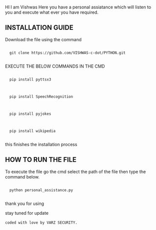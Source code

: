  HI I am Vishwas Here you have a personal assiatance which will listen to you and execute what ever you have required.
  
  INSTALLATION GUIDE
  ----------------------
  Download the file using the command 
  <pre><code>
  git clone https://github.com/VISHWAS-c-dot/PYTHON.git
  </code></pre>
  
  EXECUTE THE BELOW COMMANDS IN THE CMD
  <pre><code>
  pip install pyttsx3
  </code></pre>
  <pre><code>
  pip install SpeechRecognition
  </code></pre>
  <pre><code>
  pip install pyjokes
  </code></pre>
  <pre><code>
  pip install wikipedia
  </code></pre>
  
  this finishes the installation process
  
  HOW TO RUN THE FILE
  ----------------------
  To execute the file go the cmd select the path of the file then type the command below.
  <pre><code>
  python personal_assistance.py
  </code></pre>
  
  thank you for using
  
  stay tuned for update

<pre><code>coded with love by VARZ SECURITY.</code> </pre>
  
